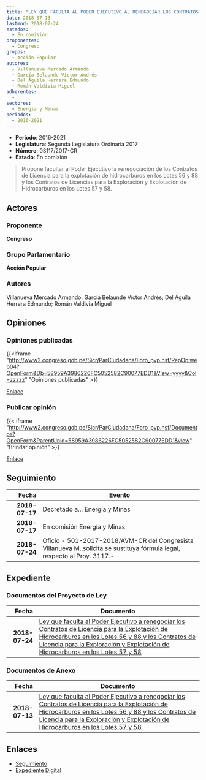 ```yaml
---
title: "LEY QUE FACULTA AL PODER EJECUTIVO AL RENEGOCIAR LOS CONTRATOS DE LICENCIA PARA LA EXPLOTACIÓN DE HIDROCARBUROS EN LOS LOTES 56, 88 Y LOS CONTRATOS DE LICENCIA PARA LA EXPLORACIÓN Y EXPLOTACIÓN DE HIDROCARBUROS EN LOS LOTES 57 Y 58"
date: 2018-07-13
lastmod: 2018-07-24
estados: 
  - En comisión
proponentes: 
  - Congreso
grupos: 
  - Acción Popular
autores: 
  - Villanueva Mercado Armando
  - García Belaunde Víctor Andrés
  - Del Águila Herrera Edmundo
  - Román Valdivia Miguel
adherentes: 
  - 
sectores: 
  - Energía y Minas
periodos: 
  - 2016-2021
---
```


- **Periodo**: 2016-2021
- **Legislatura**: Segunda Legislatura Ordinaria 2017
- **Número**: 03117/2017-CR
- **Estado**: En comisión

> Propone facultar al Poder Ejecutivo la renegociación de los Contratos de Licencia para la explotación de hidrocarburos en los Lotes 56 y 88 y los Contratos de Licencias para la Exploración y Explotación de Hidrocarburos en los Lotes 57 y 58.


## Actores

### Proponente

**Congreso**

### Grupo Parlamentario

**Acción Popular**

### Autores

Villanueva Mercado Armando; García Belaunde Víctor Andrés; Del Águila Herrera Edmundo; Román Valdivia Miguel


## Opiniones

### Opiniones publicadas

{{<iframe "http://www2.congreso.gob.pe/Sicr/ParCiudadana/Foro_pvp.nsf/RepOpiweb04?OpenForm&Db=58959A3986226FC5052582C90077EDD1&View=yyyy&Col=zzzzz" "Opiniones publicadas" >}}

[Enlace](http://www2.congreso.gob.pe/Sicr/ParCiudadana/Foro_pvp.nsf/RepOpiweb04?OpenForm&Db=58959A3986226FC5052582C90077EDD1&View=yyyy&Col=zzzzz)
### Publicar opinión

{{< iframe "http://www2.congreso.gob.pe/Sicr/ParCiudadana/Foro_pvp.nsf/Documentos?OpenForm&ParentUnid=58959A3986226FC5052582C90077EDD1&view" "Brindar opinión" >}}

[Enlace](http://www2.congreso.gob.pe/Sicr/ParCiudadana/Foro_pvp.nsf/Documentos?OpenForm&ParentUnid=58959A3986226FC5052582C90077EDD1&view)

## Seguimiento

| Fecha | Evento |
|------:|--------|
| **2018-07-17** | Decretado a... Energía y Minas|
| **2018-07-17** | En comisión Energía y Minas|
| **2018-07-24** | Oficio - 501-2017-2018/AVM-CR del Congresista Villanueva M,,solicita se sustituya fórmula legal, respecto al Proy. 3117.-|


## Expediente


### Documentos del Proyecto de Ley

| Fecha | Documento |
|------:|--------|
| **2018-07-24** | [Ley que faculta al Poder Ejecutivo a renegociar los Contratos de Licencia para la Explotación de Hidrocarburos en los Lotes 56 y 88 y los Contratos de Licencia para la Exploración y Explotación de Hidrocarburos en los Lotes 57 y 58](http://www.leyes.congreso.gob.pe/Documentos/2016_2021/Proyectos_de_Ley_y_de_Resoluciones_Legislativas/PL0311720180724.pdf) |

### Documentos de Anexo

| Fecha | Documento |
|------:|--------|
| **2018-07-13** | [Ley que faculta al Poder Ejecutivo a renegociar los Contratos de Licencia para la Explotación de Hidrocarburos en los Lotes 56 y 88 y los Contratos de Licencia para la Exploración y Explotación de Hidrocarburos en los Lotes 57 y 58](http://www.leyes.congreso.gob.pe/Documentos/2016_2021/Proyectos_de_Ley_y_de_Resoluciones_Legislativas/PL0311720180713..pdf) |

## Enlaces 

- [Seguimiento](http://www2.congreso.gob.pe/Sicr/TraDocEstProc/CLProLey2016.nsf/f7fff46988ca05b1052578e100829cc7/040e4025499e34fd052582c900782506?OpenDocument)
- [Expediente Digital](http://www2.congreso.gob.pe/Sicr/TraDocEstProc/CLProLey2016.nsf/f7fff46988ca05b1052578e100829cc7/040e4025499e34fd052582c900782506?OpenDocument&Click=05257FB7005EB655.eb71d0cf91d8294e05256cdf006b5706/$Body/0.1C6C)
